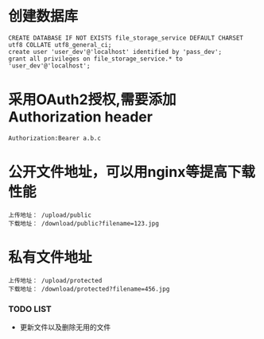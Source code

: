 
# 创建数据库
````
CREATE DATABASE IF NOT EXISTS file_storage_service DEFAULT CHARSET utf8 COLLATE utf8_general_ci;
create user 'user_dev'@'localhost' identified by 'pass_dev';
grant all privileges on file_storage_service.* to 'user_dev'@'localhost';
````

# 采用OAuth2授权,需要添加Authorization header
````
Authorization:Bearer a.b.c
````
# 公开文件地址，可以用nginx等提高下载性能
````
上传地址： /upload/public
下载地址： /download/public?filename=123.jpg
````
# 私有文件地址
````
上传地址： /upload/protected
下载地址： /download/protected?filename=456.jpg
````
### TODO LIST
* 更新文件以及删除无用的文件
